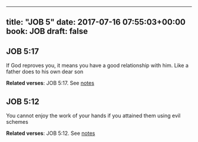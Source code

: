 
---
title: "JOB 5"
date: 2017-07-16 07:55:03+00:00
book: JOB
draft: false
---

## JOB 5:17

If God reproves you, it means you have a good relationship with him. Like a father does to his own dear son

**Related verses**: JOB 5:17. See [notes](https://my.bible.com/notes/2680459760805602002)


## JOB 5:12

You cannot enjoy the work of your hands if you attained them using evil schemes

**Related verses**: JOB 5:12. See [notes](https://my.bible.com/notes/2680458613478908621)

